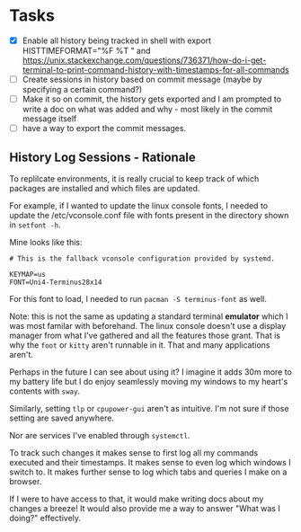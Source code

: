 # Tasks
- [x] Enable all history being tracked in shell with export HISTTIMEFORMAT="%F %T " and https://unix.stackexchange.com/questions/736371/how-do-i-get-terminal-to-print-command-history-with-timestamps-for-all-commands
- [ ] Create sessions in history based on commit message (maybe by specifying a certain command?)
- [ ] Make it so on commit, the history gets exported and I am prompted to write a doc on what was added and why - most likely in the commit message
  itself
- [ ] have a way to export the commit messages.

## History Log Sessions - Rationale
To replilcate environments, it is really crucial
to keep track of which packages are installed
and which files are updated.

For example, if I wanted to update the linux
console fonts, I needed to update the
/etc/vconsole.conf file with fonts present in
the directory shown in `setfont -h`.

Mine looks like this:
```
# This is the fallback vconsole configuration provided by systemd.

KEYMAP=us
FONT=Uni4-Terminus28x14
```

For this font to load, I needed to run `pacman -S
terminus-font` as well.

Note: this is not the same as updating a
standard terminal **emulator** which I was most
familar with beforehand. The linux console
doesn't use a display manager from what I've
gathered and all the features those grant. That
is why the `foot` or `kitty` aren't runnable in
it. That and many applications aren't.

Perhaps in the future I can see about using it?
I imagine it adds 30m more to my battery life
but I do enjoy seamlessly moving my windows to
my heart's contents with `sway`.

Similarly, setting `tlp` or `cpupower-gui`
aren't as intuitive. I'm not sure if those
setting are saved anywhere.

Nor are services I've enabled through
`systemctl`.

To track such changes it makes sense to first
log all my commands executed and their
timestamps. It makes sense to even log which
windows I switch to. It makes further sense to
log which tabs and queries I make on a browser.

If I were to have access to that, it would make
writing docs about my changes a breeze! It would
also provide me a way to answer "What was I
doing?" effectively.


